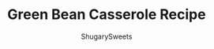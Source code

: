 ---
layout: ../../layouts/MarkdownPostLayout.astro
title: Green Bean Casserole Recipe
author: ShugarySweets
pubDate: 2019-10-29
description: "Green Bean Casserole is a holiday side dish that tastes amazing and is easy to assemble. Creamy mushroom soup with crispy fried onions pack flavor into this delicious classic recipe!"
image_url: https://www.shugarysweets.com/wp-content/uploads/2019/10/Aimees-Green-Bean-Casserole-15-1-scaled.jpg
tags: ["Side Dishes","American"]
calories: 154
protein: 5
carbohydrates: 23
fats: 5
fiber: 3
ingredients: ["1 can (10.5 oz) cream of mushroom soup","3/4 cup whole milk","1/2 tsp soy sauce","1/4 tsp black pepper","2 cans (14.5 oz each) green beans, drained","1 1/2 cup French's crispy fried onions, divided"]
serves: 8
time: "40 minutes"
prepTime: "5 minutes"
instructions: ["Combine cream of mushroom soup with milk. Whisk smooth and add soy sauce and black pepper. Add green beans and combine completely","Fold in 1/2 cup of the French's fried onions.","Bake 350 degrees F for 30 minutes. Remove from oven and stir.","Add remaining crispy fried onions to the top and bake an additional 5-10 minutes until golden brown."]
nutrition: ["154 calories","23 grams carbohydrates","2 milligrams cholesterol","5 grams fat","3 grams fiber","5 grams protein","1 grams saturated fat","485 milligrams sodium","7 grams sugar","0 grams trans fat","4 grams unsaturated fat"]
---